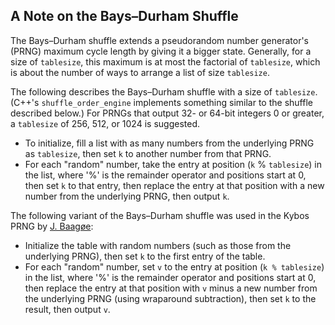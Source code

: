 ## A Note on the Bays&ndash;Durham Shuffle

The Bays&ndash;Durham shuffle extends a pseudorandom number generator's (PRNG) maximum cycle length by giving it a bigger state. Generally, for a size of `tablesize`, this maximum is at most the factorial of `tablesize`, which is about the number of ways to arrange a list of size `tablesize`.

The following describes the Bays&ndash;Durham shuffle with a size of `tablesize`. (C++'s `shuffle_order_engine` implements something similar to the shuffle described below.) For PRNGs that output 32- or 64-bit integers 0 or greater, a `tablesize` of 256, 512, or 1024 is suggested.

- To initialize, fill a list with as many numbers from the underlying PRNG as `tablesize`, then set `k` to another number from that PRNG.
- For each "random" number, take the entry at position (`k` % `tablesize`) in the list, where '%' is the remainder operator and positions start at 0, then set `k` to that entry, then replace the entry at that position with a new number from the underlying PRNG, then output `k`.

The following variant of the Bays&ndash;Durham shuffle was used in the Kybos PRNG by [J. Baagøe](https://web.archive.org/web/20120619002808/http://baagoe.org/en/wiki/Better_random_numbers_for_javascript#Kybos):

- Initialize the table with random numbers (such as those from the underlying PRNG), then set `k` to the first entry of the table.
- For each "random" number, set `v` to the entry at position (`k % tablesize`) in the list, where '%' is the remainder operator and positions start at 0, then replace the entry at that position with `v` minus a new number from the underlying PRNG (using wraparound subtraction), then set `k` to the result, then output `v`.
